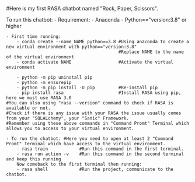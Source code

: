 #Here is my first RASA chatbot named "Rock, Paper, Scissors".

To run this chatbot:
    - Requirement: 
        - Anaconda
        - Python=="version:3.8" or higher

    - First time running:
        - conda create --name NAME python==3.8 #Using anaconda to create a new virtual environment with python=="version:3.8"
                                               #Replace NAME to the name of the virtual environment
        - conda activate NAME                  #Activate the virtual environment

        - python -m pip uninstall pip
        - python -m ensurepip
        - python -m pip install -U pip         #Re-install pip 
        - pip install rasa                     #Install RASA using pip, here we must use RASA 3.0
    #You can also using "rasa --version" command to check if RASA is available or not.
    #Check if there is any issue with your RASA the issue usually comes from your "SQLALchemy", your "Sanic" Framework.
    #Remember using these above commands in "Command Promt" Terminal which allows you to access to your virtual environment.

    - To run the chatbot: #Here you need to open at least 2 "Command Promt" Terminal which have access to the virtual environment.
        - rasa train            #Run this command in the first terminal.
        - rasa run action -v    #Run this command in the second terminal and keep this running
        Now comeback to the first terminal then running:
        - rasa shell            #Run the project, communicate to the chatbot.
        


